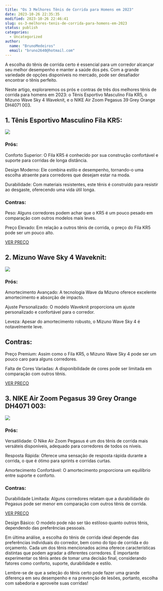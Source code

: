 ```yaml
---
title: "Os 3 Melhores Tênis de Corrida para Homens em 2023"
date: 2023-10-26 22:35:35
modified: 2023-10-26 22:46:41
slug: os-3-melhores-tenis-de-corrida-para-homens-em-2023
status: publish
categories:
  - Uncategorized
author:
  name: "BrunoMedeiros"
  email: "bruno2640@hotmail.com"
---
```


A escolha do tênis de corrida certo é essencial para um corredor alcançar seu melhor desempenho e manter a saúde dos pés. Com a grande variedade de opções disponíveis no mercado, pode ser desafiador encontrar o tênis perfeito.&nbsp;

Neste artigo, exploraremos os prós e contras de três dos melhores tênis de corrida para homens em 2023: o Tênis Esportivo Masculino Fila KR5, o Mizuno Wave Sky 4 Waveknit, e o NIKE Air Zoom Pegasus 39 Grey Orange DH4071 003.

## 1. Tênis Esportivo Masculino Fila KR5:

![](https://w21kasics.com.br/wp-content/uploads/2023/10/Tenis-Esportivo-Masculino-Fila-KR5.jpg)

### Prós:

Conforto Superior: O Fila KR5 é conhecido por sua construção confortável e suporte para corridas de longa distância.

Design Moderno: Ele combina estilo e desempenho, tornando-o uma escolha atraente para corredores que desejam estar na moda.

Durabilidade: Com materiais resistentes, este tênis é construído para resistir ao desgaste, oferecendo uma vida útil longa.

### Contras:

Peso: Alguns corredores podem achar que o KR5 é um pouco pesado em comparação com outros modelos mais leves.

Preço Elevado: Em relação a outros tênis de corrida, o preço do Fila KR5 pode ser um pouco alto.

[VER PREÇO](https://brasilbikes.com.br/tenis%20corrida%2001)

## 2. Mizuno Wave Sky 4 Waveknit:

![](https://w21kasics.com.br/wp-content/uploads/2023/10/Mizuno-Wave-Sky-4-Waveknit.jpg)

### Prós:

Amortecimento Avançado: A tecnologia Wave da Mizuno oferece excelente amortecimento e absorção de impacto.

Ajuste Personalizado: O modelo Waveknit proporciona um ajuste personalizado e confortável para o corredor.

Leveza: Apesar do amortecimento robusto, o Mizuno Wave Sky 4 é notavelmente leve.

## Contras:

Preço Premium: Assim como o Fila KR5, o Mizuno Wave Sky 4 pode ser um pouco caro para alguns corredores.

Falta de Cores Variadas: A disponibilidade de cores pode ser limitada em comparação com outros tênis.

[VER PREÇO](https://brasilbikes.com.br/tenis%20corrida%2002)

## 3. NIKE Air Zoom Pegasus 39 Grey Orange DH4071 003:

![](https://w21kasics.com.br/wp-content/uploads/2023/10/NIKE-Air-Zoom-Pegasus-39-Grey-Orange-DH4071-003.jpg)

### Prós:

Versatilidade: O Nike Air Zoom Pegasus é um dos tênis de corrida mais versáteis disponíveis, adequado para corredores de todos os níveis.

Resposta Rápida: Oferece uma sensação de resposta rápida durante a corrida, o que é ótimo para sprints e corridas curtas.

Amortecimento Confortável: O amortecimento proporciona um equilíbrio entre suporte e conforto.

### Contras:

Durabilidade Limitada: Alguns corredores relatam que a durabilidade do Pegasus pode ser menor em comparação com outros tênis de corrida.

[VER PREÇO](https://brasilbikes.com.br/tenis%20corrida%2003)

Design Básico: O modelo pode não ser tão estiloso quanto outros tênis, dependendo das preferências pessoais.

Em última análise, a escolha do tênis de corrida ideal depende das preferências individuais do corredor, bem como do tipo de corrida e do orçamento. Cada um dos tênis mencionados acima oferece características distintas que podem agradar a diferentes corredores. É importante experimentar os tênis antes de tomar uma decisão final, considerando fatores como conforto, suporte, durabilidade e estilo.

Lembre-se de que a seleção do tênis certo pode fazer uma grande diferença em seu desempenho e na prevenção de lesões, portanto, escolha com sabedoria e aproveite suas corridas!